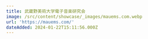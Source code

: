 ```yaml
---
title: 武蔵野美術大学電子音楽研究会
image: /src/content/showcase/_images/mauems.com.webp
url: 'https://mauems.com/'
dateAdded: 2024-01-22T15:11:56.000Z
---
```


